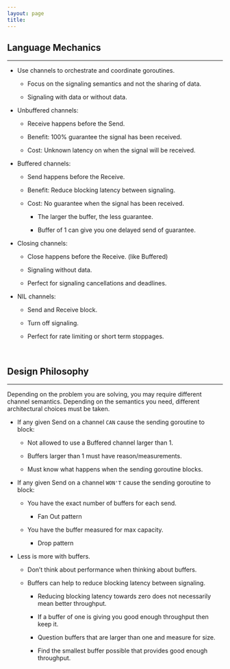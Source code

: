 ```yaml
---
layout: page
title:
---
```


<!-- ➩ Design Guidelines -->

## Language Mechanics
***

- Use channels to orchestrate and coordinate goroutines.

  - Focus on the signaling semantics and not the sharing of data.

  - Signaling with data or without data.

- Unbuffered channels:

  - Receive happens before the Send.

  - Benefit: 100% guarantee the signal has been received.

  - Cost: Unknown latency on when the signal will be received.

- Buffered channels:

  - Send happens before the Receive.

  - Benefit: Reduce blocking latency between signaling.

  - Cost: No guarantee when the signal has been received.

    - The larger the buffer, the less guarantee.

    - Buffer of 1 can give you one delayed send of guarantee.

- Closing channels:

  - Close happens before the Receive. (like Buffered)

  - Signaling without data.

  - Perfect for signaling cancellations and deadlines.

- NIL channels:

  - Send and Receive block.

  - Turn off signaling.

  - Perfect for rate limiting or short term stoppages.

&nbsp;

## Design Philosophy
***

Depending on the problem you are solving, you may require different channel semantics. Depending on the semantics you need, different architectural choices must be taken.

- If any given Send on a channel `CAN` cause the sending goroutine to block:

  - Not allowed to use a Buffered channel larger than 1.

  - Buffers larger than 1 must have reason/measurements.

  - Must know what happens when the sending goroutine blocks.

- If any given Send on a channel `WON'T` cause the sending goroutine to block:

  - You have the exact number of buffers for each send.

    - Fan Out pattern

  - You have the buffer measured for max capacity.

    - Drop pattern

- Less is more with buffers.

  - Don’t think about performance when thinking about buffers.

  - Buffers can help to reduce blocking latency between signaling.

    - Reducing blocking latency towards zero does not necessarily mean better throughput.

    - If a buffer of one is giving you good enough throughput then keep it.

    - Question buffers that are larger than one and measure for size.

    - Find the smallest buffer possible that provides good enough throughput.